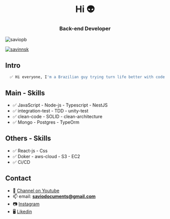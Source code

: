 <h1 align="center">Hi 👽</h1>
<h3 align="center">Back-end Developer</h3>

<p align="left"> <img src="https://komarev.com/ghpvc/?username=saviopb&label=Profile%20views&color=0e75b6&style=flat" alt="saviopb" /> </p>


<p align="left"> <a href="https://twitter.com/savinnsk" target="blank"><img src="https://img.shields.io/twitter/follow/savinnsk?logo=twitter&style=for-the-badge" alt="savinnsk" /></a> </p>

## Intro

```zsh 
  ✅ Hi everyone, I'm a Brazilian guy trying turn life better with code...
```

## Main - Skills 

- ✅  JavaScript - Node-js - Typescript - NestJS
- ✅  integration-test - TDD -  unity-test 
- ✅  clean-code - SOLID - clean-architecture
- ✅  Mongo - Postgres - TypeOrm 


## Others - Skills

- ✅  React-js - Css 
- ✅  Doker - aws-cloud - S3 - EC2
- ✅  Ci/CD


## Contact

- 🔭  [Channel on Youtube](https://www.youtube.com/channel/UCEQgbikBsBKVR5tCdBAga5w)
- 📫 email:  **saviodocuments@gmail.com**
- 📷 [Instagram](https://www.instagram.com/savinnskdev/)
- 🖥️ [Likedin](https://www.linkedin.com/in/s%C3%A1vio-pican%C3%A7o-b739a518a)





